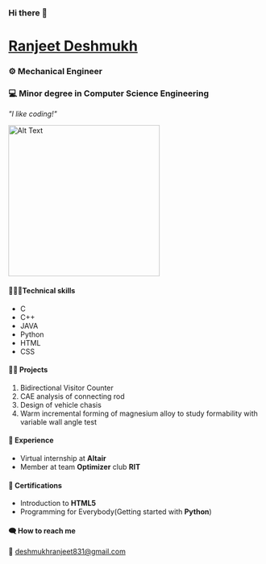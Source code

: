 ### Hi there 👋
# [Ranjeet Deshmukh](www.linkedin.com/in/ranjeet-deshmukh-865935215)
### ⚙️ Mechanical Engineer 
### 💻 Minor degree in Computer Science Engineering


*"I like coding!"*

<img src="https://fiverr-res.cloudinary.com/images/t_main1,q_auto,f_auto,q_auto,f_auto/gigs/92310536/original/b2e1958144f1c6492abd2863e269ca9a5f4645ac/develop-applications-in-java-c-cpp-c-sharp-python.png" alt="Alt Text" width="300">

#### 👨🏼‍💻Technical skills
- C
- C++
- JAVA
- Python
- HTML
- CSS
  
#### 👷🏻 Projects
1. Bidirectional Visitor Counter
2. CAE analysis of connecting rod
3. Design of vehicle chasis
4. Warm incremental forming of magnesium alloy to study formability with variable wall angle test

#### 💼 Experience
+ Virtual internship at **Altair**
+ Member at team **Optimizer** club **RIT**

#### 🏅 Certifications
+ Introduction to **HTML5**
+ Programming for Everybody(Getting started with **Python**)
  
#### 🗨️ How to reach me
📧 deshmukhranjeet831@gmail.com

<!--
**ranjeetd8384/ranjeetd8384** is a ✨ _special_ ✨ repository because its `README.md` (this file) appears on your GitHub profile.

Here are some ideas to get you started:

- 🔭 I’m currently working on ...
- 🌱 I’m currently learning ...
- 👯 I’m looking to collaborate on ...
- 🤔 I’m looking for help with ...
- 💬 Ask me about ...
- 📫 How to reach me: ...
- 😄 Pronouns: ...
- ⚡ Fun fact: ...
-->
